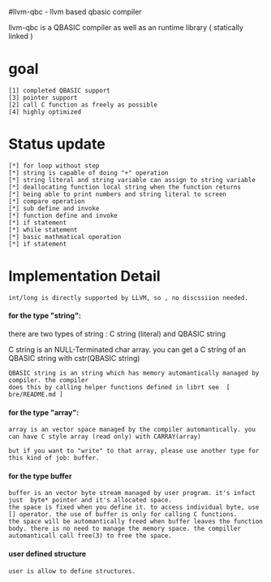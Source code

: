 #llvm-qbc - llvm based qbasic compiler

llvm-qbc is a QBASIC compiler as well as an runtime library ( statically linked )


# goal
	[1]	completed QBASIC support
	[3] pointer support
	[2]	call C function as freely as possible
	[4] highly optimized

# Status update
	[*] for loop without step
	[*] string is capable of doing "+" operation
	[*]	string literal and string variable can assign to string variable
	[*] deallocating function local string when the function returns
	[*]	being able to print numbers and string literal to screen
	[*] compare operation
	[*] sub define and invoke
	[*] function define and invoke
	[*] if statement
	[*] while statement
	[*] basic mathmatical operation
	[*] if statement

# Implementation Detail

	int/long is directly supported by LLVM, so , no discssiion needed.

####	for the type "string":

 there are two types of string :
		 C string (literal) and QBASIC string

C string is an NULL-Terminated char array. you can get a C string of an QBASIC string with
	cstr(QBASIC string)

	QBASIC string is an string which has memory automantically managed by compiler. the compiler
	does this by calling helper functions defined in librt see  [ bre/README.md ]

#### for the type "array":

	array is an vector space managed by the compiler automantically. you can have C style array (read only) with CARRAY(array) 

	but if you want to "write" to that array, please use another type for this kind of job: buffer.

#### for the type buffer

	buffer is an vector byte stream managed by user program. it's infact just  byte* pointer and it's allocated space.
	the space is fixed when you define it. to access individual byte, use [] operator. the use of buffer is only for calling C functions.
	the space will be automantically freed when buffer leaves the function body. there is no need to manage the memory space. the compiller automanticall call free(3) to free the space.

#### user defined structure

	user is allow to define structures. 
